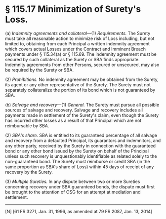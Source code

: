 # § 115.17   Minimization of Surety's Loss.

(a) *Indemnity agreements and collateral*—(1) *Requirements.* The Surety must take all reasonable action to minimize risk of Loss including, but not limited to, obtaining from each Principal a written indemnity agreement which covers actual Losses under the Contract and Imminent Breach payments under § 115.34(a) or § 115.69. The indemnity agreement must be secured by such collateral as the Surety or SBA finds appropriate. Indemnity agreements from other Persons, secured or unsecured, may also be required by the Surety or SBA. 


(2) *Prohibitions.* No indemnity agreement may be obtained from the Surety, its agent or any other representative of the Surety. The Surety must not separately collateralize the portion of its bond which is not guaranteed by SBA. 


(b) *Salvage and recovery*—(1) *General.* The Surety must pursue all possible sources of salvage and recovery. Salvage and recovery includes all payments made in settlement of the Surety's claim, even though the Surety has incurred other losses as a result of that Principal which are not reimbursable by SBA. 


(2) *SBA's share.* SBA is entitled to its guaranteed percentage of all salvage and recovery from a defaulted Principal, its guarantors and indemnitors, and any other party, received by the Surety in connection with the guaranteed bond or any other bond issued by the Surety on behalf of the Principal unless such recovery is unquestionably identifiable as related solely to the non-guaranteed bond. The Surety must reimburse or credit SBA (in the same proportion as SBA's share of Loss) within 45 days of receipt of any recovery by the Surety. 


(3) *Multiple Sureties.* In any dispute between two or more Sureties concerning recovery under SBA guaranteed bonds, the dispute must first be brought to the attention of OSG for an attempt at mediation and settlement. 



---

[N] [61 FR 3271, Jan. 31, 1996, as amended at 79 FR 2087, Jan. 13, 2014]




